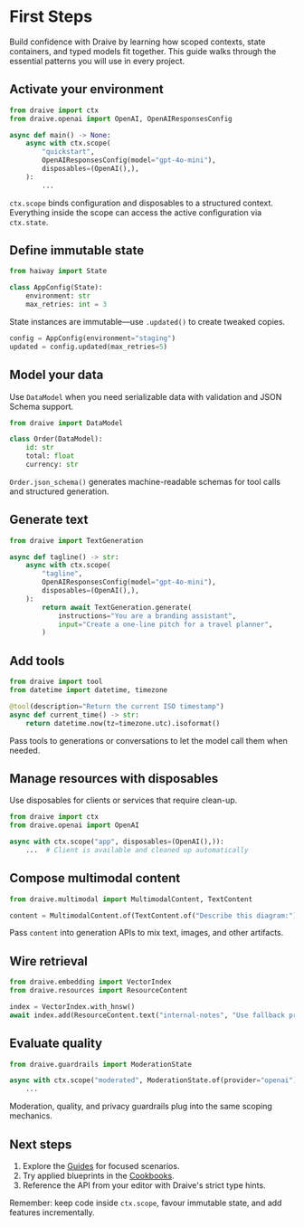 # First Steps

Build confidence with Draive by learning how scoped contexts, state containers, and typed models fit
together. This guide walks through the essential patterns you will use in every project.

## Activate your environment

```python
from draive import ctx
from draive.openai import OpenAI, OpenAIResponsesConfig

async def main() -> None:
    async with ctx.scope(
        "quickstart",
        OpenAIResponsesConfig(model="gpt-4o-mini"),
        disposables=(OpenAI(),),
    ):
        ...
```

`ctx.scope` binds configuration and disposables to a structured context. Everything inside the scope
can access the active configuration via `ctx.state`.

## Define immutable state

```python
from haiway import State

class AppConfig(State):
    environment: str
    max_retries: int = 3
```

State instances are immutable—use `.updated()` to create tweaked copies.

```python
config = AppConfig(environment="staging")
updated = config.updated(max_retries=5)
```

## Model your data

Use `DataModel` when you need serializable data with validation and JSON Schema support.

```python
from draive import DataModel

class Order(DataModel):
    id: str
    total: float
    currency: str
```

`Order.json_schema()` generates machine-readable schemas for tool calls and structured generation.

## Generate text

```python
from draive import TextGeneration

async def tagline() -> str:
    async with ctx.scope(
        "tagline",
        OpenAIResponsesConfig(model="gpt-4o-mini"),
        disposables=(OpenAI(),),
    ):
        return await TextGeneration.generate(
            instructions="You are a branding assistant",
            input="Create a one-line pitch for a travel planner",
        )
```

## Add tools

```python
from draive import tool
from datetime import datetime, timezone

@tool(description="Return the current ISO timestamp")
async def current_time() -> str:
    return datetime.now(tz=timezone.utc).isoformat()
```

Pass tools to generations or conversations to let the model call them when needed.

## Manage resources with disposables

Use disposables for clients or services that require clean-up.

```python
from draive import ctx
from draive.openai import OpenAI

async with ctx.scope("app", disposables=(OpenAI(),)):
    ...  # Client is available and cleaned up automatically
```

## Compose multimodal content

```python
from draive.multimodal import MultimodalContent, TextContent

content = MultimodalContent.of(TextContent.of("Describe this diagram:"))
```

Pass `content` into generation APIs to mix text, images, and other artifacts.

## Wire retrieval

```python
from draive.embedding import VectorIndex
from draive.resources import ResourceContent

index = VectorIndex.with_hnsw()
await index.add(ResourceContent.text("internal-notes", "Use fallback provider after 3 retries."))
```

## Evaluate quality

```python
from draive.guardrails import ModerationState

async with ctx.scope("moderated", ModerationState.of(provider="openai")):
    ...
```

Moderation, quality, and privacy guardrails plug into the same scoping mechanics.

## Next steps

1. Explore the [Guides](../guides/BasicUsage.md) for focused scenarios.
1. Try applied blueprints in the [Cookbooks](../cookbooks/BasicRAG.md).
1. Reference the API from your editor with Draive's strict type hints.

Remember: keep code inside `ctx.scope`, favour immutable state, and add features incrementally.
